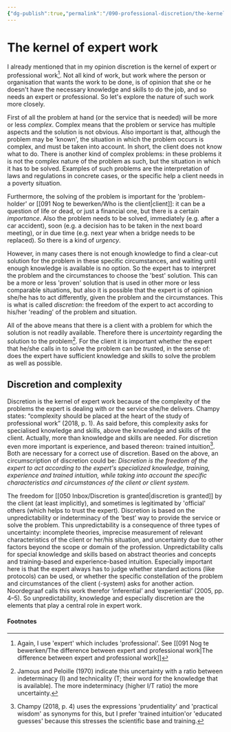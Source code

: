 ```yaml
---
{"dg-publish":true,"permalink":"/090-professional-discretion/the-kernel-of-professional-work/","tags":["Discretion"]}
---
```


# The kernel of expert work
I already mentioned that in my opinion discretion is the kernel of expert or professional work[^3]. Not all kind of work, but work where the person or organisation that wants the work to be done, is of opinion that she or he doesn't have the necessary knowledge and skills to do the job, and so needs an expert or professional. So let's explore the nature of such work more closely.

First of all the problem at hand (or the service that is needed) will be more or less *complex*. Complex means that the problem or service has multiple aspects and the solution is not obvious. Also important is that, although the problem may be 'known', the situation in which the problem occurs is complex, and must be taken into account. In short, the client does not know what to do.
There is another kind of complex problems: in these problems it is not the complex nature of the problem as such, but the situation in which it has to be solved. Examples of such problems are the interpretation of laws and regulations in concrete cases, or the specific help a client needs in a poverty situation.

Furthermore, the solving of the problem is important for the 'problem-holder' or [[091 Nog te bewerken/Who is the client\|client]]: it can be a question of life or dead, or just a financial one, but there is a certain *importance*.
Also the problem needs to be solved, immediately (e.g. after a car accident), soon (e.g. a decision has to be taken in the next board meeting), or in due time (e.g. next year when a bridge needs to be replaced). So there is a kind of *urgency*. 

However, in many cases there is not enough knowledge to find a clear-cut solution for the problem in these specific circumstances, and waiting until enough knowledge is available is no option. So the expert has to interpret the problem and the circumstances to choose the 'best' solution. This can be a more or less 'proven' solution that is used in other more or less comparable situations, but also it is possible that the expert is of opinion she/he has to act differently, given the problem and the circumstances. This is what is called *discretion*: the freedom of the expert to act according to his/her 'reading' of the problem and situation.

All of the above means that there is a client with a problem for which the solution is not readily available. Therefore there is *uncertainty* regarding the solution to the problem[^2]. For the client it is important whether the expert that he/she calls in to solve the problem can be *trust*ed, in the sense of: does the expert have sufficient knowledge and skills to solve the problem as well as possible.
## Discretion and complexity
Discretion is the kernel of expert work because of the complexity of the problems the expert is dealing with or the service she/he delivers. Champy states: “complexity should be placed at the heart of the study of professional work” (2018, p. 1). As said before, this complexity asks for specialised knowledge and skills, above the knowledge and skills of the client. 
Actually, more than knowledge and skills are needed. For discretion even more important is experience, and based thereon: trained intuition[^4]. Both are necessary for a correct use of discretion. 
Based on the above, an circumscription of discretion could be:
*Discretion is the freedom of the expert to act according to the expert's specialized knowledge, training, experience and trained intuition, while taking into account the specific characteristics and circumstances of the client or client system.* 

The freedom for [[050 Inbox/Discretion is granted\|discretion is granted]] by the client (at least implicitly), and sometimes is legitimated by 'official' others (which helps to trust the expert).
Discretion is based on the unpredictability or indeterminacy of the ‘best’ way to provide the service or solve the problem. This unpredictability is a consequence of three types of uncertainty: incomplete theories, imprecise measurement of relevant characteristics of the client or her/his situation, and uncertainty due to other factors beyond the scope or domain of the profession. Unpredictability calls for special knowledge and skills based on abstract theories and concepts and training-based and experience-based intuition. Especially important here is that the expert always has to judge whether standard actions (like protocols) can be used, or whether the specific constellation of the problem and circumstances of the client (-system) asks for another action. Noordegraaf calls this work therefor ‘inferential’ and ‘experiential’ (2005, pp. 4–5). So unpredictability, knowledge and especially discretion are the elements that play a central role in expert work.
#### Footnotes
[^2]: Jamous and Peloille (1970) indicate this uncertainty with a ratio between indeterminacy (I) and technicality (T; their word for the knowledge that is available). The more indeterminacy (higher I/T ratio) the more uncertainty.
[^3]: Again, I use 'expert' which includes 'professional'. See [[091 Nog te bewerken/The difference between expert and professional work\|The difference between expert and professional work]]
[^4]: Champy (2018, p. 4) uses the expressions 'prudentiality' and 'practical wisdom' as synonyms for this, but I prefer 'trained intuition'or 'educated guesses' because this stresses the scientific base and training.

